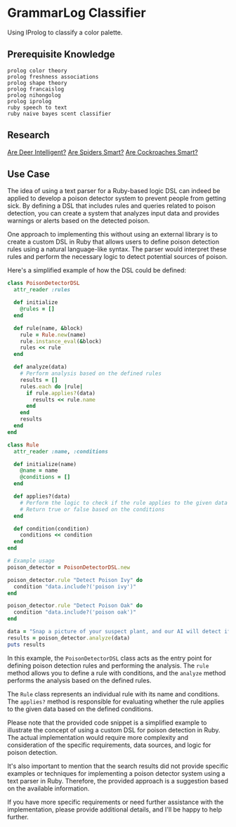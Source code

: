 # GrammarLog Classifier
Using IProlog to classify a color palette.

## Prerequisite Knowledge
~~~
prolog color theory
prolog freshness associations
prolog shape theory
prolog francaislog
prolog nihongolog
prolog iprolog
ruby speech to text
ruby naive bayes scent classifier
~~~

## Research
[Are Deer Intelligent?](https://worlddeer.org/are-deer-smart/)
[Are Spiders Smart?](https://pestpointers.com/spiders-how-smart-are-they-and-are-they-self-aware/)
[Are Cockroaches Smart?](https://www.smithsonianmag.com/smart-news/if-cockroaches-are-conscious-would-that-stop-you-from-smushing-them-180947876/)

## Use Case
The idea of using a text parser for a Ruby-based logic DSL can indeed be applied to develop a poison detector system to prevent people from getting sick. By defining a DSL that includes rules and queries related to poison detection, you can create a system that analyzes input data and provides warnings or alerts based on the detected poison.

One approach to implementing this without using an external library is to create a custom DSL in Ruby that allows users to define poison detection rules using a natural language-like syntax. The parser would interpret these rules and perform the necessary logic to detect potential sources of poison.

Here's a simplified example of how the DSL could be defined:

```ruby
class PoisonDetectorDSL
  attr_reader :rules

  def initialize
    @rules = []
  end

  def rule(name, &block)
    rule = Rule.new(name)
    rule.instance_eval(&block)
    rules << rule
  end

  def analyze(data)
    # Perform analysis based on the defined rules
    results = []
    rules.each do |rule|
      if rule.applies?(data)
        results << rule.name
      end
    end
    results
  end
end

class Rule
  attr_reader :name, :conditions

  def initialize(name)
    @name = name
    @conditions = []
  end

  def applies?(data)
    # Perform the logic to check if the rule applies to the given data
    # Return true or false based on the conditions
  end

  def condition(condition)
    conditions << condition
  end
end

# Example usage
poison_detector = PoisonDetectorDSL.new

poison_detector.rule "Detect Poison Ivy" do
  condition "data.include?('poison ivy')"
end

poison_detector.rule "Detect Poison Oak" do
  condition "data.include?('poison oak')"
end

data = "Snap a picture of your suspect plant, and our AI will detect if it's poison ivy or poison oak."
results = poison_detector.analyze(data)
puts results
```

In this example, the `PoisonDetectorDSL` class acts as the entry point for defining poison detection rules and performing the analysis. The `rule` method allows you to define a rule with conditions, and the `analyze` method performs the analysis based on the defined rules.

The `Rule` class represents an individual rule with its name and conditions. The `applies?` method is responsible for evaluating whether the rule applies to the given data based on the defined conditions.

Please note that the provided code snippet is a simplified example to illustrate the concept of using a custom DSL for poison detection in Ruby. The actual implementation would require more complexity and consideration of the specific requirements, data sources, and logic for poison detection.

It's also important to mention that the search results did not provide specific examples or techniques for implementing a poison detector system using a text parser in Ruby. Therefore, the provided approach is a suggestion based on the available information.

If you have more specific requirements or need further assistance with the implementation, please provide additional details, and I'll be happy to help further.
